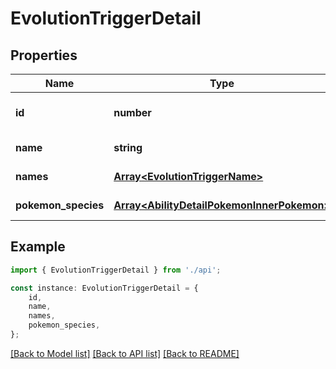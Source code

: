 # EvolutionTriggerDetail


## Properties

Name | Type | Description | Notes
------------ | ------------- | ------------- | -------------
**id** | **number** |  | [readonly] [default to undefined]
**name** | **string** |  | [default to undefined]
**names** | [**Array&lt;EvolutionTriggerName&gt;**](EvolutionTriggerName.md) |  | [default to undefined]
**pokemon_species** | [**Array&lt;AbilityDetailPokemonInnerPokemon&gt;**](AbilityDetailPokemonInnerPokemon.md) |  | [default to undefined]

## Example

```typescript
import { EvolutionTriggerDetail } from './api';

const instance: EvolutionTriggerDetail = {
    id,
    name,
    names,
    pokemon_species,
};
```

[[Back to Model list]](../README.md#documentation-for-models) [[Back to API list]](../README.md#documentation-for-api-endpoints) [[Back to README]](../README.md)
